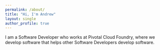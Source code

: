 ```yaml
---
permalink: /about/
title: "Hi, I'm Andrew"
layout: single
author_profile: true
---
```



I am a Software Developer who works at Pivotal Cloud Foundry, where we develop software that helps other Software Developers develop software.
